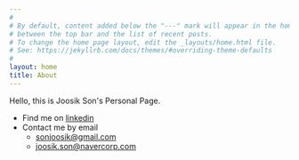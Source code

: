 ```yaml
---
#
# By default, content added below the "---" mark will appear in the home page
# between the top bar and the list of recent posts.
# To change the home page layout, edit the _layouts/home.html file.
# See: https://jekyllrb.com/docs/themes/#overriding-theme-defaults
#
layout: home
title: About
---
```


Hello, this is Joosik Son's Personal Page. 

* Find me on [linkedin](https://www.linkedin.com/in/sonjoosik/)
* Contact me by email
  * [sonjoosik@gmail.com](mailto://sonjoosik@gmail.com) 
  * [joosik.son@navercorp.com](mailto://joosik.son@navercorp.com)
